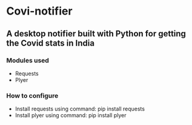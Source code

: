 # Covi-notifier
## A desktop notifier built with Python for getting the Covid stats in India
### Modules used
* Requests
* Plyer
### How to configure
* Install requests using command: pip install requests
* Install plyer using command: pip install plyer
